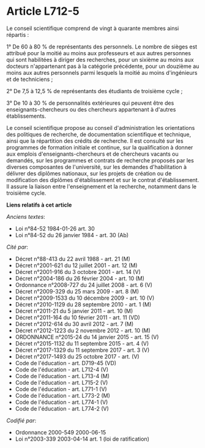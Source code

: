 # Article L712-5

Le conseil scientifique comprend de vingt à quarante membres ainsi répartis :

1° De 60 à 80 % de représentants des personnels. Le nombre de sièges est attribué pour la moitié au moins aux professeurs et
aux autres personnes qui sont habilitées à diriger des recherches, pour un sixième au moins aux docteurs n'appartenant pas à
la catégorie précédente, pour un douzième au moins aux autres personnels parmi lesquels la moitié au moins d'ingénieurs et de
techniciens ;

2° De 7,5 à 12,5 % de représentants des étudiants de troisième cycle ;

3° De 10 à 30 % de personnalités extérieures qui peuvent être des enseignants-chercheurs ou des chercheurs appartenant à
d'autres établissements.

Le conseil scientifique propose au conseil d'administration les orientations des politiques de recherche, de documentation
scientifique et technique, ainsi que la répartition des crédits de recherche. Il est consulté sur les programmes de formation
initiale et continue, sur la qualification à donner aux emplois d'enseignants-chercheurs et de chercheurs vacants ou
demandés, sur les programmes et contrats de recherche proposés par les diverses composantes de l'université, sur les demandes
d'habilitation à délivrer des diplômes nationaux, sur les projets de création ou de modification des diplômes d'établissement
et sur le contrat d'établissement. Il assure la liaison entre l'enseignement et la recherche, notamment dans le troisième
cycle.

**Liens relatifs à cet article**

_Anciens textes_:

  - Loi n°84-52 1984-01-26 art. 30
  - Loi n°84-52 du 26 janvier 1984 - art. 30 (Ab)

_Cité par_:

  - Décret n°88-413 du 22 avril 1988 - art. 21 (M)
  - Décret n°2001-621 du 12 juillet 2001 - art. 12 (M)
  - Décret n°2001-916 du 3 octobre 2001 - art. 14 (V)
  - Décret n°2004-186 du 26 février 2004 - art. 10 (M)
  - Ordonnance n°2008-727 du 24 juillet 2008 - art. 6 (V)
  - Décret n°2009-329 du 25 mars 2009 - art. 8 (M)
  - Décret n°2009-1533 du 10 décembre 2009 - art. 10 (V)
  - Décret n°2010-1129 du 28 septembre 2010 - art. 1 (M)
  - Décret n°2011-21 du 5 janvier 2011 - art. 10 (M)
  - Décret n°2011-164 du 10 février 2011 - art. 11 (VD)
  - Décret n°2012-614 du 30 avril 2012 - art. 7 (M)
  - Décret n°2012-1223 du 2 novembre 2012 - art. 10 (M)
  - ORDONNANCE n°2015-24 du 14 janvier 2015 - art. 15 (V)
  - Décret n°2015-1132 du 11 septembre 2015 - art. 4 (V)
  - Décret n°2017-1329 du 11 septembre 2017 - art. 3 (V)
  - Décret n°2017-1493 du 25 octobre 2017 - art. (V)
  - Code de l'éducation - art. D719-45 (VD)
  - Code de l'éducation - art. L712-4 (V)
  - Code de l'éducation - art. L713-4 (M)
  - Code de l'éducation - art. L715-2 (V)
  - Code de l'éducation - art. L771-1 (V)
  - Code de l'éducation - art. L773-2 (M)
  - Code de l'éducation - art. L774-1 (V)
  - Code de l'éducation - art. L774-2 (V)

_Codifié par_:

  - Ordonnance 2000-549 2000-06-15
  - Loi n°2003-339 2003-04-14 art. 1 (loi de ratification)

